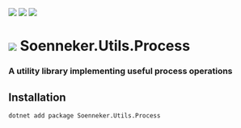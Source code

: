 [![](https://img.shields.io/nuget/v/Soenneker.Utils.Process.svg?style=for-the-badge)](https://www.nuget.org/packages/Soenneker.Utils.Process/)
[![](https://img.shields.io/github/actions/workflow/status/soenneker/soenneker.utils.process/publish-package.yml?style=for-the-badge)](https://github.com/soenneker/soenneker.utils.process/actions/workflows/publish-package.yml)
[![](https://img.shields.io/nuget/dt/Soenneker.Utils.Process.svg?style=for-the-badge)](https://www.nuget.org/packages/Soenneker.Utils.Process/)

# ![](https://user-images.githubusercontent.com/4441470/224455560-91ed3ee7-f510-4041-a8d2-3fc093025112.png) Soenneker.Utils.Process
### A utility library implementing useful process operations

## Installation

```
dotnet add package Soenneker.Utils.Process
```
